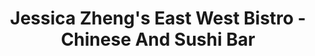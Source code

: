 ---
layout: place
title: "Jessica Zheng's East West Bistro - Chinese And Sushi Bar"
permalink: /maryland/pasadena/jessica-zheng-s-east-west-bistro-chinese-and-sushi-bar.html
stateAbbr: MD
stateName: Maryland
cityName: Pasadena
seo:
  name: "Jessica Zheng's East West Bistro - Chinese And Sushi Bar"
  type: Restaurant
  links: http://www.eastwestbistro.net/
description: "White-tablecloth restaurant serving Asian fusion fare with vegetarian options & a wine list. Jessica Zheng's East West Bistro - Chinese And Sushi Bar serves delicious sushi in Pasadena, Maryland. Try fresh Japanese dishes for a great dining experience. Available for takeout, delivery, lunch, and dinner."
place_id: ChIJlx5DO3n8t4kRV1cLyMevJec
photos:
  - name: >-
      places/ChIJlx5DO3n8t4kRV1cLyMevJec/photos/AeeoHcKDLhjmmckBsNITc1TKIywhypAN_GF5L5nd-oVESbuh7iBZGYfPPHSo7m1FL9xbWbv3x6Z8BCy4dgRiZaxq37g_SxtG6DvF8uK2TaKNjpu8AhZIYxS4ewi6tGy_OI-8KinG-5vkoiVy5jc3Sfd3wTyBuOr2sRrXkoonf5fa5Plwi6d2-9cMYXSAoMo9CaEmgFCmU9wW0fvipG-4dGGZYLebLgsCOJed_JUa2mKju7zS3rbfj-49slCK363qtAT4LRE5yQIkvAgTdeIXadjECvzzBUu8i2nAdAPrgR-zN4sHX2PTaUHE8sf8GRO9iNECTtkG2m7uskf7zXy_lKSJ1ro4rW94iIYxfhRGEOahkooXGMoQPSBH2IxsXe3Fs1OHcCwK0ZzCCNIEv5tnjUHAQL_haMEIGKgorELvN9p-mXy4c0Lg
    widthPx: 1200
    heightPx: 1600
    authorAttributions:
      - displayName: Eron Cohen
        uri: https://maps.google.com/maps/contrib/116472338777053439394
        photoUri: >-
          https://lh3.googleusercontent.com/a-/ALV-UjUpWPQbe8Uh_XkM8IWt2rtzoHdvdCKeUEyOt4z72O0d8Ju-B5Vlfw=s100-p-k-no-mo
    flagContentUri: >-
      https://www.google.com/local/imagery/report/?cb_client=maps_api_places.places_api&image_key=!1e10!2sCIHM0ogKEICAgICBzp3CxAE&hl=en-US
    googleMapsUri: >-
      https://www.google.com/maps/place//data=!3m4!1e2!3m2!1sCIHM0ogKEICAgICBzp3CxAE!2e10!4m2!3m1!1s0x89b7fc793b431e97:0xe725afc7c80b5757
  - name: >-
      places/ChIJlx5DO3n8t4kRV1cLyMevJec/photos/AeeoHcJru_z_xUkj0LgUdpVwroS4MKCO0PylCXpwzTOnat7rG5sSOLCsZC1Of0ZQA70mpMzHPECeqWwAdCh7Ohk84rQhnqXvgqDevja3aQu2TxQC1chs7K4YjKC1sVPqYHGM_OHeyXzKcrGl7jK0uTlfSz4OEO61O0YFlXNqvbA5fhuSffOB1qz4q5uOvGkoBA-M5x_1FeMu6sMmTh6ZFWYv2OkM2HhX1gltIzBOiMjDC1ZXm1IhxfuZwhNfKYQn0DOUCeOJVQBBCuqhsE_yyWlPK-FYifNRdjwSkVyBorumKqma0w
    widthPx: 599
    heightPx: 649
    authorAttributions:
      - displayName: Jessica Zheng's East West Bistro - Chinese And Sushi Bar
        uri: https://maps.google.com/maps/contrib/102764872593009998169
        photoUri: >-
          https://lh3.googleusercontent.com/a-/ALV-UjUSCuQ7qC0euM2JA10te_kcp7EtR4HJKOIFXupwdx3epem2aIE=s100-p-k-no-mo
    flagContentUri: >-
      https://www.google.com/local/imagery/report/?cb_client=maps_api_places.places_api&image_key=!1e10!2sAF1QipMOWkMmsJrQIPD0uf-eE76eoQUHTJh4VDjetBRh&hl=en-US
    googleMapsUri: >-
      https://www.google.com/maps/place//data=!3m4!1e2!3m2!1sAF1QipMOWkMmsJrQIPD0uf-eE76eoQUHTJh4VDjetBRh!2e10!4m2!3m1!1s0x89b7fc793b431e97:0xe725afc7c80b5757
  - name: >-
      places/ChIJlx5DO3n8t4kRV1cLyMevJec/photos/AeeoHcLCS_gMyBS2Tw4EdX9a0AH5mRjvgD6dWJEcXZBtYodplSKSM8Y38hVhdkWYPtD1EWzwOf2wFcFAD70vg2PuWXiSq0c3LrxLR3RfUpkhkRixiMxxRtQqqxqw6Cs5i0uOfH5I3BPO5FzwN0JFIXe_r34WEqh7l-uEcWcMQ2FXSyFl6_1lBooieguqvDjlOcxzyRhF0Lzdhw1WrkbV72-kw8YH8LR0vyReYfdTlttkjHUJZP0EhkAOexQfcAlojoENonxDfRBmLX-mHy7uj_NAkY-ictsg8T42lC9HBSJ4XnvzglJz_uOB5IpJZq8jloGqv5jGwlZ2drHtUoO1LT1Y_yi2lyvPqiuUdbdyqi7z810y8Lys362w9oCf4i0FjuNpJEfeDE3M6rEUxNi33xzaix9liTCLNeYl8uWZCikDM24dMQ
    widthPx: 4000
    heightPx: 2252
    authorAttributions:
      - displayName: Armando Santiago
        uri: https://maps.google.com/maps/contrib/114752679958187786883
        photoUri: >-
          https://lh3.googleusercontent.com/a-/ALV-UjXEQWsLsYxxR0aLh7gFPV5bcfFfZ3lZ8f7dlLKgfqBzQ2boPuc=s100-p-k-no-mo
    flagContentUri: >-
      https://www.google.com/local/imagery/report/?cb_client=maps_api_places.places_api&image_key=!1e10!2sCIHM0ogKEICAgICLyL-BIw&hl=en-US
    googleMapsUri: >-
      https://www.google.com/maps/place//data=!3m4!1e2!3m2!1sCIHM0ogKEICAgICLyL-BIw!2e10!4m2!3m1!1s0x89b7fc793b431e97:0xe725afc7c80b5757
  - name: >-
      places/ChIJlx5DO3n8t4kRV1cLyMevJec/photos/AeeoHcKa7kddfQLEZ8U_CAG_eqKeVbJUdr8bSBszZQTqU_rfqDFJ_dJemvKIlVNoj8CVMTLGi5Hn1k50h8oRYr6J7grzs3CTbdYbv8Wjuric5pXi_h6y12b-oEw0sCI-CL2kDMz_lGzVmTvc8ufl8f7cefIZc6tFvko_nRQHnJGzLVEZuELEYR4sy1WRlm8U2xrzh5mBreG8kpUh77JMNPbBkudRh4LTWPda8ebkYwaew562hc8s0EB4x49ZiNCFd57AXl2w0GCPBH8FMz2XoaNZuMARqt1IpYMkNxcoZgDDd5cItMjb2GUYOQ7zehaJW8HUGSdM4Y_fYRdXjA9Bm0PP3fb0Uc0ZoB4jquFq8YwhwIr7W4oy4apr_XVu6b2PLFW9nNZFlJUvhIJw8TjlIuUndoS9HhFST2hgYnecZ7lby5fZwA
    widthPx: 3072
    heightPx: 4080
    authorAttributions:
      - displayName: Dottie
        uri: https://maps.google.com/maps/contrib/105381892659714640751
        photoUri: >-
          https://lh3.googleusercontent.com/a/ACg8ocKqWNsJhID81H9Pg9Xt01B6OhwT1zM9S8mM8SIQHb0gxQiriA=s100-p-k-no-mo
    flagContentUri: >-
      https://www.google.com/local/imagery/report/?cb_client=maps_api_places.places_api&image_key=!1e10!2sCIHM0ogKEICAgIDP5vepDw&hl=en-US
    googleMapsUri: >-
      https://www.google.com/maps/place//data=!3m4!1e2!3m2!1sCIHM0ogKEICAgIDP5vepDw!2e10!4m2!3m1!1s0x89b7fc793b431e97:0xe725afc7c80b5757
  - name: >-
      places/ChIJlx5DO3n8t4kRV1cLyMevJec/photos/AeeoHcJQzAPhsi6NkNqDM6TECjElYWmorUjCPvnIWZqCsTpMENX1QlfukTLzB7OLHBn1LL_LnB05hvikNBziQwW3T9UtkgxQR93hBNbytp_6LfNDZ0ZP2oEYNVq7cM7Imgb1yADNwdglx1Z_dhT4vAFJdMs-jLXqjXoonku_DFrZJR2A178ohYFSSgGGR88u3lHfXHTcspUH1ukiA6ckfyzNsKjCWoazkvRMgRUIdMO74LaNhG8p0PNF4BgfZ2U73HA4ecj_9SMA0xAW8fyMc0rmZ7Jw22WHJY2seXDqxsk3UO3_nObZZ0ohH1NdNBpa0M3TfyE9rax2958I9MXK5E7T3DIJ8KYJszG4r1FsQOq17X6sdwxuUHhVrmMVbtc-Ag5zJL1dc8_C78XeZXgI7eo6ILjcybVB8lCJ-jTNkNcbJeq5j9A
    widthPx: 4000
    heightPx: 2252
    authorAttributions:
      - displayName: Lynnea Alcaraz
        uri: https://maps.google.com/maps/contrib/113816260116869116361
        photoUri: >-
          https://lh3.googleusercontent.com/a-/ALV-UjXp8SA5L7DBxQCUoSB1Gb58Oh4eFP7MLocsZAM6bO4S-C8yJVyj=s100-p-k-no-mo
    flagContentUri: >-
      https://www.google.com/local/imagery/report/?cb_client=maps_api_places.places_api&image_key=!1e10!2sCIHM0ogKEICAgICj6JTJsgE&hl=en-US
    googleMapsUri: >-
      https://www.google.com/maps/place//data=!3m4!1e2!3m2!1sCIHM0ogKEICAgICj6JTJsgE!2e10!4m2!3m1!1s0x89b7fc793b431e97:0xe725afc7c80b5757
  - name: >-
      places/ChIJlx5DO3n8t4kRV1cLyMevJec/photos/AeeoHcK0cLitvUNKy-0fr-kp8Fxh_zIQDisGkSQFYHbRIGETGqiyYi3PuWT4wCO3iYuevZn3BL3UcDD7dSSbvJp0Fwmg_XZx-to5Bdv9uO8Wk3qbYHDOvwOlEuRbux7YlSkcLyM7tEa20kY--71ZkPpv9TW5PLzD_w6UtSHK2F9ODz8EMh09sjLYTv9wrgWqh7J4JEuReRAk084WOaqfAhh6xulbzCI41J64i0GLImPwJ7jPeVdivg3PdH2w5YfJ0kCA2cnnHRZjRnzTKSwE5Xtrz9wai-0og6FOJtGjilgJY_tdjJLHHKMRBMAg_KKtduUsUmfGu6k3vIZju9K2EYGs4u8zRMbfb6qNpiAVnb6xUC1n1mBdp3ZMr8O6lHrrQ0rvMxgCdpgyxkWn1-5j1XwGtd66HQ2rTxKfLHJ_Q_RKQVKxIXUE
    widthPx: 2252
    heightPx: 4000
    authorAttributions:
      - displayName: Lynnea Alcaraz
        uri: https://maps.google.com/maps/contrib/113816260116869116361
        photoUri: >-
          https://lh3.googleusercontent.com/a-/ALV-UjXp8SA5L7DBxQCUoSB1Gb58Oh4eFP7MLocsZAM6bO4S-C8yJVyj=s100-p-k-no-mo
    flagContentUri: >-
      https://www.google.com/local/imagery/report/?cb_client=maps_api_places.places_api&image_key=!1e10!2sCIHM0ogKEICAgICj6JTJigE&hl=en-US
    googleMapsUri: >-
      https://www.google.com/maps/place//data=!3m4!1e2!3m2!1sCIHM0ogKEICAgICj6JTJigE!2e10!4m2!3m1!1s0x89b7fc793b431e97:0xe725afc7c80b5757
  - name: >-
      places/ChIJlx5DO3n8t4kRV1cLyMevJec/photos/AeeoHcJhL53pskJ_SZ1IzDYr9N3D4uIsr3FDbBWcVxX48EF7awdzM6QZ-s_iDK0WaGukWfNSIE1mWws0oJRCgaVH9JvXxb4ViNForcpiS77SWH7NIFW80J4R7UbOf59yoiMxWHKV0ELhPOQ2vqtnVKNDLhCh43eOcQyA90H7sTOKXdIvLTNyg2yOh43t3wNckRidB_17hA4GSZbXLCLOqRIfsdh04nXKf2T5FNxrViM7AArmw_MnLaIvOgBvfm1JKC-SenIFJItgEZ9mn6S6y_tt9WEoxOZsY4_e3PHMQCJmKX2q2bOvIdG7NzNuaJkNNtx8To4nsL_q4l9X7o9WFrUv1-IqwPjp_wU-TcbgtKAzoV1rSMWdXCTkzfmmHUPykWWuqI8GUlpW93L7Rwf2V6wptCIAAIXS1b90AMw8_SiiqdnMaw
    widthPx: 4000
    heightPx: 2252
    authorAttributions:
      - displayName: Armando Santiago
        uri: https://maps.google.com/maps/contrib/114752679958187786883
        photoUri: >-
          https://lh3.googleusercontent.com/a-/ALV-UjXEQWsLsYxxR0aLh7gFPV5bcfFfZ3lZ8f7dlLKgfqBzQ2boPuc=s100-p-k-no-mo
    flagContentUri: >-
      https://www.google.com/local/imagery/report/?cb_client=maps_api_places.places_api&image_key=!1e10!2sCIHM0ogKEICAgICLyL_6eQ&hl=en-US
    googleMapsUri: >-
      https://www.google.com/maps/place//data=!3m4!1e2!3m2!1sCIHM0ogKEICAgICLyL_6eQ!2e10!4m2!3m1!1s0x89b7fc793b431e97:0xe725afc7c80b5757
  - name: >-
      places/ChIJlx5DO3n8t4kRV1cLyMevJec/photos/AeeoHcL6MLvv-AlPBOtACspYlscwox2ZB--pUF0hL6HqsMuyy2y-l7AE7dj_ZT7dUMBhgjGF16fnDUbePfG2Gl3GT-_VWOS4s09uyIQ_K8lo6IAOcuegU41hqoJTl7I3S41xdCZTGC7pGixj7tmaPFJ3ONrqbM1wdvC9WN3nehfqhhvJXG0oyb3EKz0kzfwPW8WPrHnlyoOwPuTvQGGIFXv2AQlUTDwazyMRgKDiq3bwlVZl2k45b-Sum2krgF5cFPjVWh1Ki-ymJLTQeDrE1ab1Xqaxg-f86O-_7AfH7mwVy2LDJs-cbVbUMgfqJlvAgyI0s9mCML-wtv2BgiFw-k1ktc7ELuoTzjbyZ822n_31QbVmOKHwMj9MQDHJ4L7Tid-g_MpwasxvQcsPEiLOoPgM9B85xEGue2OjojUwO4hjQlc3cPAm
    widthPx: 3000
    heightPx: 4000
    authorAttributions:
      - displayName: Destiny
        uri: https://maps.google.com/maps/contrib/102270530595522785926
        photoUri: >-
          https://lh3.googleusercontent.com/a-/ALV-UjURUmsVDVp-gpJ6aaz1Vpd4vGQ_Gc_KfqdwuESUizOAERuPhK4K=s100-p-k-no-mo
    flagContentUri: >-
      https://www.google.com/local/imagery/report/?cb_client=maps_api_places.places_api&image_key=!1e10!2sCIHM0ogKEICAgICj6dWY0wE&hl=en-US
    googleMapsUri: >-
      https://www.google.com/maps/place//data=!3m4!1e2!3m2!1sCIHM0ogKEICAgICj6dWY0wE!2e10!4m2!3m1!1s0x89b7fc793b431e97:0xe725afc7c80b5757
  - name: >-
      places/ChIJlx5DO3n8t4kRV1cLyMevJec/photos/AeeoHcKnTVOuGGkMdwsW4Te6zHWcHftl7X4sYOQa-rPs92xNReMd5TYcMVnTCyCQfCPsgL2jp3XYqLLf_RhfODNV1PwsPwREgLWw_lrqzGlPOZNv_1emE4254lcfV6wClVb3HwyI2ZDaSOYjYP5TCbUR1A-Ck3X6XRnJSRngjHI7wZs390aUSgOT_6co3nHodFh-nIOuOHqItZomdcIaMWATquHYYeImtnblN-4lWoIKfQWjPmiSUigd6609cE2TDpCLyJNdYgcniURh0gVWx2IDul7L2L9z8wBFylMJh7C41nxb77TwKwhvooedD9zY8RFKUwiGw0mgi9QXuWV3n5Sbl2Ew-A1UDuA2Ysqz_ATJLhYTIwpS6Roi0we7f7kQSe_CamrurImLa6l8l-1NydcwnzTMAHJzXmP38RPAuKW4LTpy2jil
    widthPx: 4032
    heightPx: 3024
    authorAttributions:
      - displayName: Patrick Mondor
        uri: https://maps.google.com/maps/contrib/106283659840769724943
        photoUri: >-
          https://lh3.googleusercontent.com/a-/ALV-UjW8vd_Duu4rDMvl9rcKfEVM92jTSldQS3Eod3ECC-pYfJZuDyNJWA=s100-p-k-no-mo
    flagContentUri: >-
      https://www.google.com/local/imagery/report/?cb_client=maps_api_places.places_api&image_key=!1e10!2sCIHM0ogKEICAgIDvv8PzgAE&hl=en-US
    googleMapsUri: >-
      https://www.google.com/maps/place//data=!3m4!1e2!3m2!1sCIHM0ogKEICAgIDvv8PzgAE!2e10!4m2!3m1!1s0x89b7fc793b431e97:0xe725afc7c80b5757
  - name: >-
      places/ChIJlx5DO3n8t4kRV1cLyMevJec/photos/AeeoHcIkCgDyTX2kN8fcjGNmmfRGMJEvIUqFQE7gLK0kUawi5o1t6ez6xdlHSrMUziHPAtDdlOSnJh4FYeSXOTQ_NCAmskb9vHRZn23xzKB9dDZOxzaAebhaDoRRjwsTYc3X_DPpb8d2Q_2r9iHbs0VnUcyaEP0RZ-DFGknlYV9RbqVvxnVZ0Dt2hjfBlEHMDnByI00jvFuvOWByNgysxjyKmJQF4-w6E-DDBQvNQa-D3_MDmvmBkxnYFCcXpb8ehgp7GcLNMsyJV8GTKd0hBP1Ep-VOUCJSMBQp8HSKe6sWq0Eo3e0C44FAsuAVM_SKaDyigEL4skOiUhQsDKT_j_hfU3GHjLbkJANQmRZVj9-HUvVb2RW7GFmXTFWQeNmh-z4pLkIdfbsG73XgKq-Zlm3WlIdlT3IAFjLxYkkCWx3MjuiIbM_u
    widthPx: 3509
    heightPx: 2268
    authorAttributions:
      - displayName: Ronnie Bee
        uri: https://maps.google.com/maps/contrib/109252737607122979938
        photoUri: >-
          https://lh3.googleusercontent.com/a-/ALV-UjVN1glkbJguFjXD1iMZNVm3HDjTMefwg5BaeLskSejKXPl5GFA7CQ=s100-p-k-no-mo
    flagContentUri: >-
      https://www.google.com/local/imagery/report/?cb_client=maps_api_places.places_api&image_key=!1e10!2sCIHM0ogKEICAgIDj3ezNlgE&hl=en-US
    googleMapsUri: >-
      https://www.google.com/maps/place//data=!3m4!1e2!3m2!1sCIHM0ogKEICAgIDj3ezNlgE!2e10!4m2!3m1!1s0x89b7fc793b431e97:0xe725afc7c80b5757
address: 8151 Ritchie Hwy, Pasadena, MD 21122, USA
street: 8151 Ritchie Hwy
city: Pasadena
state: MD
zip: '21122'
country: USA
neighborhood: null
latitude: '39.123740'
longitude: '-76.584207'
accessibility_options:
  wheelchairAccessibleParking: true
  wheelchairAccessibleEntrance: true
  wheelchairAccessibleRestroom: true
  wheelchairAccessibleSeating: true
business_status: OPERATIONAL
name: Jessica Zheng's East West Bistro - Chinese And Sushi Bar
google_maps_links:
  directionsUri: >-
    https://www.google.com/maps/dir//''/data=!4m7!4m6!1m1!4e2!1m2!1m1!1s0x89b7fc793b431e97:0xe725afc7c80b5757!3e0
  placeUri: https://maps.google.com/?cid=16655912069489186647
  writeAReviewUri: >-
    https://www.google.com/maps/place//data=!4m3!3m2!1s0x89b7fc793b431e97:0xe725afc7c80b5757!12e1
  reviewsUri: >-
    https://www.google.com/maps/place//data=!4m4!3m3!1s0x89b7fc793b431e97:0xe725afc7c80b5757!9m1!1b1
  photosUri: >-
    https://www.google.com/maps/place//data=!4m3!3m2!1s0x89b7fc793b431e97:0xe725afc7c80b5757!10e5
primary_type: Chinese Restaurant
opening_hours:
  regular: null
  current: null
secondary_opening_hours:
  regular:
    weekdayDescriptions: null
    type: null
  current:
    weekdayDescriptions: null
    type: null
phone: (410) 544-5606
price_level: PRICE_LEVEL_MODERATE
price_range: $10 &ndash; $20
rating: '4.5'
rating_count: 0
website: http://www.eastwestbistro.net/
reviews:
  - name: >-
      places/ChIJlx5DO3n8t4kRV1cLyMevJec/reviews/ChZDSUhNMG9nS0VJQ0FnSUR2djhPemZ3EAE
    relativePublishTimeDescription: 3 months ago
    rating: 5
    text:
      text: >-
        Food is very good. Big menu and all the tastes vary based on protein and
        sauces used. The soups are excellent as well as the sushi. The sushi is
        all fresh and made to order. Recently the restaurant remodeled and I
        noticed last visit it is quite loud so sometimes having a conversation
        at the table is a challenge. The service is decent, sometimes a tad slow
        but overall can’t complain. I have been going to this eatery for many
        years. It improves all the time and is one of the best Asian eateries in
        the Baltimore/Annapolis area
      languageCode: en
    originalText:
      text: >-
        Food is very good. Big menu and all the tastes vary based on protein and
        sauces used. The soups are excellent as well as the sushi. The sushi is
        all fresh and made to order. Recently the restaurant remodeled and I
        noticed last visit it is quite loud so sometimes having a conversation
        at the table is a challenge. The service is decent, sometimes a tad slow
        but overall can’t complain. I have been going to this eatery for many
        years. It improves all the time and is one of the best Asian eateries in
        the Baltimore/Annapolis area
      languageCode: en
    authorAttribution:
      displayName: Patrick Mondor
      uri: https://www.google.com/maps/contrib/106283659840769724943/reviews
      photoUri: >-
        https://lh3.googleusercontent.com/a-/ALV-UjW8vd_Duu4rDMvl9rcKfEVM92jTSldQS3Eod3ECC-pYfJZuDyNJWA=s128-c0x00000000-cc-rp-mo-ba4
    publishTime: '2024-12-25T19:31:14.666663Z'
    flagContentUri: >-
      https://www.google.com/local/review/rap/report?postId=ChZDSUhNMG9nS0VJQ0FnSUR2djhPemZ3EAE&d=17924085&t=1
    googleMapsUri: >-
      https://www.google.com/maps/reviews/data=!4m6!14m5!1m4!2m3!1sChZDSUhNMG9nS0VJQ0FnSUR2djhPemZ3EAE!2m1!1s0x89b7fc793b431e97:0xe725afc7c80b5757
  - name: >-
      places/ChIJlx5DO3n8t4kRV1cLyMevJec/reviews/ChZDSUhNMG9nS0VJQ0FnTURJN3FYZkJBEAE
    relativePublishTimeDescription: in the last week
    rating: 5
    text:
      text: >-
        I have been coming here for years since open. I love what Mrs. Jessica
        and her team have done with the place. They are always so hospitable.
        Whether you come early in the morning for the brunch or late night for
        the sushi bar just before close - you will always receive a consistently
        positive experience. I highly recommend the steamed pork dumplings. They
        are the best. No where else will satisfy the craving for me! Money well
        spent. Quality ingredients and amazing portion sizes! Coming here is
        always a treat.
      languageCode: en
    originalText:
      text: >-
        I have been coming here for years since open. I love what Mrs. Jessica
        and her team have done with the place. They are always so hospitable.
        Whether you come early in the morning for the brunch or late night for
        the sushi bar just before close - you will always receive a consistently
        positive experience. I highly recommend the steamed pork dumplings. They
        are the best. No where else will satisfy the craving for me! Money well
        spent. Quality ingredients and amazing portion sizes! Coming here is
        always a treat.
      languageCode: en
    authorAttribution:
      displayName: rejuvenatecnb
      uri: https://www.google.com/maps/contrib/108955872477039346483/reviews
      photoUri: >-
        https://lh3.googleusercontent.com/a-/ALV-UjXmhmsOpcZhNEgre35dwr2DqCzV9DzPfr7ZhoGOTlewKCBgTLI=s128-c0x00000000-cc-rp-mo-ba2
    publishTime: '2025-04-10T01:52:29.584604Z'
    flagContentUri: >-
      https://www.google.com/local/review/rap/report?postId=ChZDSUhNMG9nS0VJQ0FnTURJN3FYZkJBEAE&d=17924085&t=1
    googleMapsUri: >-
      https://www.google.com/maps/reviews/data=!4m6!14m5!1m4!2m3!1sChZDSUhNMG9nS0VJQ0FnTURJN3FYZkJBEAE!2m1!1s0x89b7fc793b431e97:0xe725afc7c80b5757
  - name: >-
      places/ChIJlx5DO3n8t4kRV1cLyMevJec/reviews/ChZDSUhNMG9nS0VJQ0FnSUNqNkpUSlVnEAE
    relativePublishTimeDescription: 12 months ago
    rating: 5
    text:
      text: >-
        Wonderful little place! Greeted like family right away and service was
        just as friendly. Food is very, very good and large portions.
        Beautifully decorated as well. Can't wait for the next visit!
      languageCode: en
    originalText:
      text: >-
        Wonderful little place! Greeted like family right away and service was
        just as friendly. Food is very, very good and large portions.
        Beautifully decorated as well. Can't wait for the next visit!
      languageCode: en
    authorAttribution:
      displayName: Lynnea Alcaraz
      uri: https://www.google.com/maps/contrib/113816260116869116361/reviews
      photoUri: >-
        https://lh3.googleusercontent.com/a-/ALV-UjXp8SA5L7DBxQCUoSB1Gb58Oh4eFP7MLocsZAM6bO4S-C8yJVyj=s128-c0x00000000-cc-rp-mo-ba5
    publishTime: '2024-04-17T12:10:09.760249Z'
    flagContentUri: >-
      https://www.google.com/local/review/rap/report?postId=ChZDSUhNMG9nS0VJQ0FnSUNqNkpUSlVnEAE&d=17924085&t=1
    googleMapsUri: >-
      https://www.google.com/maps/reviews/data=!4m6!14m5!1m4!2m3!1sChZDSUhNMG9nS0VJQ0FnSUNqNkpUSlVnEAE!2m1!1s0x89b7fc793b431e97:0xe725afc7c80b5757
  - name: >-
      places/ChIJlx5DO3n8t4kRV1cLyMevJec/reviews/ChdDSUhNMG9nS0VJQ0FnSUNOd2R5eGlBRRAB
    relativePublishTimeDescription: a year ago
    rating: 5
    text:
      text: >-
        My wife and I love this restaurant! Food is so fresh and tastes amazing!
        Take out, Dine In..it doesn’t matter. The staff are super nice, sweet,
        and friendly. They are very personable and remember us everytime we stop
        in. My wife has a gluten allergy as wellas being allergic to seafood.
        They always cook her food without cross contamination. I do not have an
        allergy and love to try all the new sushi rolls. We always look forward
        to dining in and the drinks they serve are very tasty.
      languageCode: en
    originalText:
      text: >-
        My wife and I love this restaurant! Food is so fresh and tastes amazing!
        Take out, Dine In..it doesn’t matter. The staff are super nice, sweet,
        and friendly. They are very personable and remember us everytime we stop
        in. My wife has a gluten allergy as wellas being allergic to seafood.
        They always cook her food without cross contamination. I do not have an
        allergy and love to try all the new sushi rolls. We always look forward
        to dining in and the drinks they serve are very tasty.
      languageCode: en
    authorAttribution:
      displayName: H D
      uri: https://www.google.com/maps/contrib/112500517559390094848/reviews
      photoUri: >-
        https://lh3.googleusercontent.com/a-/ALV-UjVnEWdNS5XEihoLw2kQa1zIvQwBw-Rpa39sW2e5yyCZ2joXkuU4-w=s128-c0x00000000-cc-rp-mo-ba4
    publishTime: '2024-01-15T03:37:35.256364Z'
    flagContentUri: >-
      https://www.google.com/local/review/rap/report?postId=ChdDSUhNMG9nS0VJQ0FnSUNOd2R5eGlBRRAB&d=17924085&t=1
    googleMapsUri: >-
      https://www.google.com/maps/reviews/data=!4m6!14m5!1m4!2m3!1sChdDSUhNMG9nS0VJQ0FnSUNOd2R5eGlBRRAB!2m1!1s0x89b7fc793b431e97:0xe725afc7c80b5757
  - name: >-
      places/ChIJlx5DO3n8t4kRV1cLyMevJec/reviews/ChZDSUhNMG9nS0VJQ0FnSURuMzVPeE9REAE
    relativePublishTimeDescription: 6 months ago
    rating: 5
    text:
      text: >-
        I’m writing this review as I’m still sitting at the table eating my
        dinner. Everything is absolutely delicious and the service is great!
        We’ve never been left at the table wondering when someone will come back
        to check on us. We got the fried dumplings (not pictured) which is my
        favorite appetizer from any Chinese restaurant and they were amazing,
        shrimp egg foo young, east west shrimp, and general Tsos chicken
        (pictured left to right). The portions are large so we have leftovers
        for lunch tomorrow! My only other experience here was picking up crab
        wontons to go, which were also delicious. I’m looking forward to the
        next time we come here! It’s a Friday night and they have several tables
        and I can see why! My pregnant self is very satisfied!
      languageCode: en
    originalText:
      text: >-
        I’m writing this review as I’m still sitting at the table eating my
        dinner. Everything is absolutely delicious and the service is great!
        We’ve never been left at the table wondering when someone will come back
        to check on us. We got the fried dumplings (not pictured) which is my
        favorite appetizer from any Chinese restaurant and they were amazing,
        shrimp egg foo young, east west shrimp, and general Tsos chicken
        (pictured left to right). The portions are large so we have leftovers
        for lunch tomorrow! My only other experience here was picking up crab
        wontons to go, which were also delicious. I’m looking forward to the
        next time we come here! It’s a Friday night and they have several tables
        and I can see why! My pregnant self is very satisfied!
      languageCode: en
    authorAttribution:
      displayName: Kim
      uri: https://www.google.com/maps/contrib/117478770247210945532/reviews
      photoUri: >-
        https://lh3.googleusercontent.com/a/ACg8ocKaMo2ReOwy2SIRrBgQ06kQ6eIkzwJ_CAO4vbHUOaddqPF_bg=s128-c0x00000000-cc-rp-mo-ba3
    publishTime: '2024-10-11T23:03:47.667735Z'
    flagContentUri: >-
      https://www.google.com/local/review/rap/report?postId=ChZDSUhNMG9nS0VJQ0FnSURuMzVPeE9REAE&d=17924085&t=1
    googleMapsUri: >-
      https://www.google.com/maps/reviews/data=!4m6!14m5!1m4!2m3!1sChZDSUhNMG9nS0VJQ0FnSURuMzVPeE9REAE!2m1!1s0x89b7fc793b431e97:0xe725afc7c80b5757
parking_options:
  freeParkingLot: true
  freeStreetParking: true
  valetParking: false
payment_options:
  acceptsCreditCards: true
  acceptsDebitCards: true
  acceptsCashOnly: false
  acceptsNfc: true
allow_dogs: null
curbside_pickup: null
delivery: true
dine_in: true
good_for_children: true
good_for_groups: true
good_for_sports: false
live_music: false
menu_for_children: null
outdoor_seating: false
reservable: true
restroom: true
serves_beer: true
serves_breakfast: true
serves_brunch: true
serves_cocktails: true
serves_coffee: true
serves_dinner: true
serves_dessert: true
serves_lunch: true
serves_vegetarian_food: true
serves_wine: true
takeout: true
update_category: essentials
summary: >-
  White-tablecloth restaurant serving Asian fusion fare with vegetarian options
  & a wine list.

---